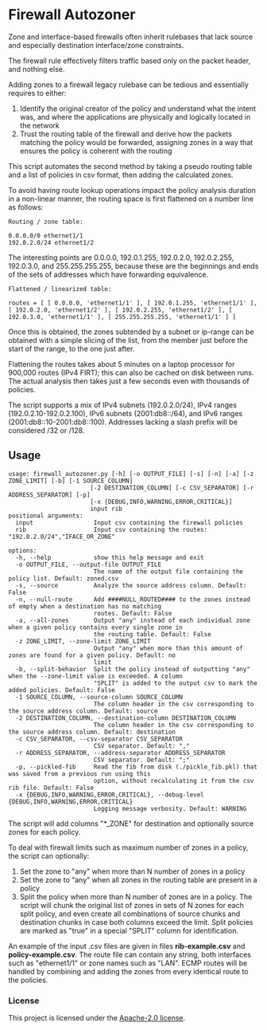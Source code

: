 # Firewall Autozoner

Zone and interface-based firewalls often inherit rulebases that lack source and especially destination interface/zone constraints.

The firewall rule effectively filters traffic based only on the packet header, and nothing else.

Adding zones to a firewall legacy rulebase can be tedious and essentially requires to either:

1. Identify the original creator of the policy and understand what the intent was, and where the applications are physically and logically located in the network
2. Trust the routing table of the firewall and derive how the packets matching the policy would be forwarded, assigning zones in a way that ensures the policy is coherent with the routing

This script automates the second method by taking a pseudo routing table and a list of policies in csv format, then adding the calculated zones.

To avoid having route lookup operations impact the policy analysis duration in a non-linear manner, the routing space is first flattened on a number line as follows:

```
Routing / zone table:

0.0.0.0/0 ethernet1/1
192.0.2.0/24 ethernet1/2
```

The interesting points are 0.0.0.0, 192.0.1.255, 192.0.2.0, 192.0.2.255, 192.0.3.0, and 255.255.255.255, because these are the beginnings and ends of the sets of addresses which have forwarding equivalence.

```
Flattened / linearized table:

routes = [ [ 0.0.0.0, 'ethernet1/1' ], [ 192.0.1.255, 'ethernet1/1' ], [ 192.0.2.0, 'ethernet1/2' ], [ 192.0.2.255, 'ethernet1/2' ], [ 192.0.3.0, 'ethernet1/1' ], [ 255.255.255.255, 'ethernet1/1' ] ]
```

Once this is obtained, the zones subtended by a subnet or ip-range can be obtained with a simple slicing of the list, from the member just before the start of the range, to the one just after.

Flattening the routes takes about 5 minutes on a laptop processor for 900,000 routes (IPv4 FIRT); this can also be cached on disk between runs. The actual analysis then takes just a few seconds even with thousands of policies.

The script supports a mix of IPv4 subnets (192.0.2.0/24), IPv4 ranges (192.0.2.10-192.0.2.100), IPv6 subnets (2001:db8::/64), and IPv6 ranges (2001:db8::10-2001:db8::100). Addresses lacking a slash prefix will be considered /32 or /128.

## Usage

```
usage: firewall_autozoner.py [-h] [-o OUTPUT_FILE] [-s] [-n] [-a] [-z ZONE_LIMIT] [-b] [-1 SOURCE_COLUMN]
                       [-2 DESTINATION_COLUMN] [-c CSV_SEPARATOR] [-r ADDRESS_SEPARATOR] [-p]
                       [-x {DEBUG,INFO,WARNING,ERROR,CRITICAL}]
                       input rib
positional arguments:
  input                 Input csv containing the firewall policies
  rib                   Input csv containing the routes: "192.0.2.0/24","IFACE_OR_ZONE"

options:
  -h, --help            show this help message and exit
  -o OUTPUT_FILE, --output-file OUTPUT_FILE
                        The name of the output file containing the policy list. Default: zoned.csv
  -s, --source          Analyze the source address column. Default: False
  -n, --null-route      Add ####NULL_ROUTED#### to the zones instead of empty when a destination has no matching
                        routes. Default: False
  -a, --all-zones       Output "any" instead of each individual zone when a given policy contains every single zone in
                        the routing table. Default: False
  -z ZONE_LIMIT, --zone-limit ZONE_LIMIT
                        Output "any" when more than this amount of zones are found for a given policy. Default: no
                        limit
  -b, --split-behavior  Split the policy instead of outputting "any" when the --zone-limit value is exceeded. A column
                        "SPLIT" is added to the output csv to mark the added policies. Default: False
  -1 SOURCE_COLUMN, --source-column SOURCE_COLUMN
                        The column header in the csv corresponding to the source address column. Default: source
  -2 DESTINATION_COLUMN, --destination-column DESTINATION_COLUMN
                        The column header in the csv corresponding to the source address column. Default: destination
  -c CSV_SEPARATOR, --csv-separator CSV_SEPARATOR
                        CSV separator. Default: ","
  -r ADDRESS_SEPARATOR, --address-separator ADDRESS_SEPARATOR
                        CSV separator. Default: ";"
  -p, --pickled-fib     Read the fib from disk (./pickle_fib.pkl) that was saved from a previous run using this
                        option, without recalculating it from the csv rib file. Default: False
  -x {DEBUG,INFO,WARNING,ERROR,CRITICAL}, --debug-level {DEBUG,INFO,WARNING,ERROR,CRITICAL}
                        Logging message verbosity. Default: WARNING

```


The script will add columns "*_ZONE" for destination and optionally source zones for each policy.

To deal with firewall limits such as maximum number of zones in a policy, the script can optionally:

1. Set the zone to "any" when more than N number of zones in a policy
2. Set the zone to "any" when all zones in the routing table are present in a policy
3. Split the policy when more than N number of zones are in a policy. The script will chunk the original list of zones in sets of N zones for each split policy, and even create all combinations of source chunks and destination chunks in case both columns exceed the limit. Split policies are marked as "true" in a special "SPLIT" column for identification.

An example of the input .csv files are given in files **rib-example.csv** and **policy-example.csv**. The route file can contain any string, both interfaces such as "ethernet1/1" or zone names such as "LAN". ECMP routes will be handled by combining and adding the zones from every identical route to the policies.

### License

This project is licensed under the [Apache-2.0 license](LICENSE).
